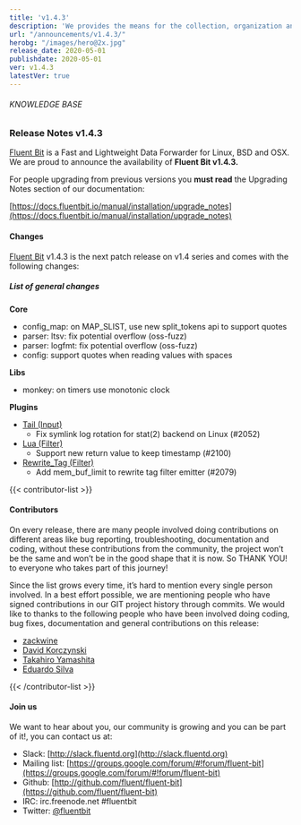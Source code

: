 ```yaml
---
title: 'v1.4.3'
description: 'We provides the means for the collection, organization and computerized retrieval of knowledgeand Lightweight Data Forwarder for Linux, BSD and OSX. We are proud to announce the availability of Fluent Bit v1.4.3.'
url: "/announcements/v1.4.3/"
herobg: "/images/hero@2x.jpg"
release_date: 2020-05-01
publishdate: 2020-05-01
ver: v1.4.3
latestVer: true
---
```



###### KNOWLEDGE BASE

### Release Notes v1.4.3

[Fluent Bit](https://fluentbit.io/) is a Fast and Lightweight Data Forwarder for Linux, BSD and OSX. We are proud to announce the availability of **Fluent Bit v1.4.3.**

For people upgrading from previous versions you **must read** the Upgrading Notes section of our documentation:

[https://docs.fluentbit.io/manual/installation/upgrade_notes](https://docs.fluentbit.io/manual/installation/upgrade_notes)

#### Changes

[Fluent Bit](https://fluentbit.io) v1.4.3 is the next patch release on v1.4 series and comes with the following changes:

##### List of general changes


**Core**

* config_map: on MAP_SLIST, use new split_tokens api to support quotes
* parser: ltsv: fix potential overflow (oss-fuzz)
* parser: logfmt: fix potential overflow (oss-fuzz)
* config: support quotes when reading values with spaces


**Libs**

* monkey: on timers use monotonic clock



**Plugins**

* [Tail (Input)](https://docs.fluentbit.io/manual/pipeline/inputs/tail/)
  * Fix symlink log rotation for stat(2) backend on Linux (#2052)
* [Lua (Filter)](https://docs.fluentbit.io/manual/pipeline/filters/lua/)
  * Support new return value to keep timestamp (#2100)
* [Rewrite_Tag (Filter)](https://docs.fluentbit.io/manual/pipeline/filters/rewrite_tag/)
  * Add mem_buf_limit to rewrite tag filter emitter (#2079)


{{< contributor-list >}}

#### Contributors

On every release, there are many people involved doing contributions on different areas like bug reporting, troubleshooting, documentation and coding, without these contributions from the community, the project won’t be the same and won’t be in the good shape that it is now. So THANK YOU! to everyone who takes part of this journey!

Since the list grows every time, it’s hard to mention every single person involved. In a best effort possible, we are mentioning people who have signed contributions in our GIT project history through commits. We would like to thanks to the following people who have been involved doing coding, bug fixes, documentation and general contributions on this release:


* [zackwine](https://github.com/zackwine)
* [David Korczynski](https://github.com/DavidKorczynski)
* [Takahiro Yamashita](https://github.com/nokute78)
* [Eduardo Silva](https://github.com/edsiper)

{{< /contributor-list >}}

#### Join us

We want to hear about you, our community is growing and you can be part of it!, you can contact us at:

* Slack: [http://slack.fluentd.org](http://slack.fluentd.org)
* Mailing list: [https://groups.google.com/forum/#!forum/fluent-bit](https://groups.google.com/forum/#!forum/fluent-bit)
* Github: [http://github.com/fluent/fluent-bit](https://github.com/fluent/fluent-bit)
* IRC: irc.freenode.net #fluentbit
* Twitter: [@fluentbit](https://twitter.com/fluentbit)